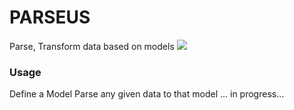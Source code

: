 # PARSEUS

Parse, Transform data based on models
![](https://i.imgur.com/77NTcLy.jpg)

### Usage
Define a Model
Parse any given data to that model
... in progress...
